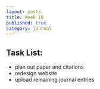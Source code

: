 ```yaml
---
layout: posts
title: Week 10
published: true
category: journal
---
```

## Task List:
- plan out paper and citations
- redesign website
- upload remaining journal entries

